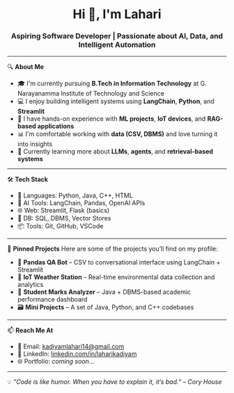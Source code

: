 <h1 align="center">Hi 👋, I'm Lahari</h1>
<h3 align="center">Aspiring Software Developer | Passionate about AI, Data, and Intelligent Automation</h3>

---

🔍 **About Me**

- 🎓 I'm currently pursuing **B.Tech in Information Technology** at G. Narayanamma Institute of Technology and Science  
- 💻 I enjoy building intelligent systems using **LangChain**, **Python**, and **Streamlit**
- 🧠 I have hands-on experience with **ML projects**, **IoT devices**, and **RAG-based applications**
- 📊 I'm comfortable working with **data (CSV, DBMS)** and love turning it into insights
- 🔧 Currently learning more about **LLMs**, **agents**, and **retrieval-based systems**

---

🛠️ **Tech Stack**

- 💬 Languages: Python, Java, C++, HTML
- 🧠 AI Tools: LangChain, Pandas, OpenAI APIs
- 🌐 Web: Streamlit, Flask (basics)
- 💾 DB: SQL, DBMS, Vector Stores
- 📦 Tools: Git, GitHub, VSCode

---

📂 **Pinned Projects**
Here are some of the projects you’ll find on my profile:

- 🧠 **Pandas QA Bot** – CSV to conversational interface using LangChain + Streamlit  
- 📡 **IoT Weather Station** – Real-time environmental data collection and analytics  
- 🧮 **Student Marks Analyzer** – Java + DBMS-based academic performance dashboard  
- 🗃️ **Mini Projects** – A set of Java, Python, and C++ codebases

---

📫 **Reach Me At**

- 📧 Email: kadiyamlahari14@gmail.com 
- 🔗 LinkedIn: [linkedin.com/in/laharikadiyam](https://linkedin.com/in/laharikadiyam)  
- 🌐 Portfolio: *coming soon...*

---

💡 *“Code is like humor. When you have to explain it, it’s bad.” – Cory House*


